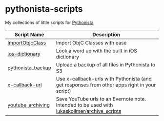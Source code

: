 # pythonista-scripts

My collections of little scripts for [Pythonista](http://omz-software.com/pythonista/index.html)

| Script Name                           | Description   | 
| -------------                         | ------------- | 
| [ImportObjcClass][objcclass]          | Import ObjC Classes with ease |
| [ios-dictionary][iosdictionary]       | Look a word up with the built in iOS dictionary |
| [pythonista_backup][pythonistabackup] | Upload a backup of all files in Pythonista to S3 |
| [x-callback-url][xcallbackurl]        | Use x-callback-urls with Pythonista (and get responses from other apps right in your script) |
| [youtube_archiving][youtubearchiving] | Save YouTube urls to an Evernote note. Intended to be used with [lukaskollmer/archive_scripts](https://github.com/lukaskollmer/archive_scripts) |


[objcclass]: https://github.com/lukaskollmer/pythonista-scripts/blob/master/ImportObjcClass/ImportObjCClass.py
[iosdictionary]: https://github.com/lukaskollmer/pythonista-scripts/blob/master/ios-dictionary/Dictionary%20Lookup.py
[pythonistabackup]: https://github.com/lukaskollmer/pythonista-scripts/blob/master/pythonista_backup/PythonistaBackup.py
[xcallbackurl]: https://github.com/lukaskollmer/pythonista-scripts/blob/master/x-callback-url/x_callback_url.py
[youtubearchiving]: https://github.com/lukaskollmer/pythonista-scripts/tree/master/youtube_archiving
